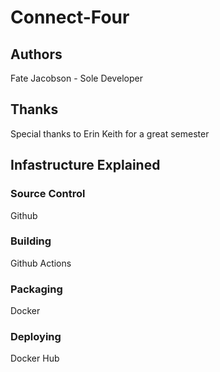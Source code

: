 # Connect-Four

## Authors 

Fate Jacobson - Sole Developer

## Thanks

Special thanks to Erin Keith for a great semester

## Infastructure Explained

### Source Control

Github

### Building

Github Actions

### Packaging

Docker

### Deploying

Docker Hub



